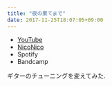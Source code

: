 ```yaml
---
title: "夜の果てまで"
date: 2017-11-25T18:07:05+09:00
---
```


- [YouTube](https://www.youtube.com/watch?ZNcxzZfIVWw)
- [NicoNico](https://nico.ms/sm32322399)
- Spotify
- Bandcamp

ギターのチューニングを変えてみた.